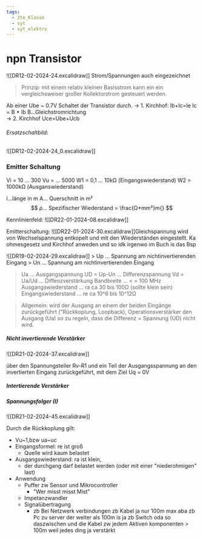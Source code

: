 ```yaml
---
tags:
  - 2te_Klasse
  - syt
  - syt_elektro
---
```


# npn Transistor
![[DR12-02-2024-24.excalidraw]]
Strom/Spannungen auch eingezeichnet

> Prinzip: mit einem relativ kleinen Basisstrom kann ein ein vergleichsweiser großer Kollektorstrom gesteuert werden.

Ab einer Ube ~ 0.7V Schaltet der Transistor durch.
→ 1. Kirchhof: Ib+Ic=Ie
Ic = B * Ib B...Gleichstromrichtung  
→ 2. Kirchhof
Uce=Ube+Ucb
###### Ersatzschaltbild:
![[DR12-02-2024-24_0.excalidraw]]


### Emitter Schaltung
Vi = 10 ... 300
Vu = ... 5000
W1 = 0,1 ... 10kΩ (Eingangswiederstand)
W2 =  1000kΩ (Ausganswiederstand)

l...länge in m
A... Querschnitt in m²
$$ ρ... Spezifischer Wiederstand = \frac{Ω*mm²}m{} $$



Kennlinienfeld:
![[DR22-01-2024-08.excalidraw]]

Emitterschaltung:
![[DR22-01-2024-30.excalidraw]]Gleichspannung wird von Wechselspannung entkopelt und mit den Wiederständen eingestellt.
Ka ohmesgesetz und Kirchhof anweden und so idk irgenwo im Buch is das Bsp



![[DR19-02-2024-29.excalidraw]] > Up ... Spannung am nichtinvertierenden Eingang  > Un ... Spannung am nichtinvertierenden Eingang
> Ua ... Ausgangspannung
> UD = Up-Un ... Differenzspannung
> Vd = Ua/Ud ... Diffenzverstärkung
> Bandbreite ... < = 100 MHz
> Ausgangswiederstand ... ra ca 30 bis 100Ω (sollte klein sein)
> Eingangswiederstand ... re ca 10^6 bis 10^12Ω  

> Allgemein: wird der Ausgang an einem der beiden Eingänge zurückgeführt ("Rückkoplung, Loopback),  Operationsverstärker den Ausgang (Ua) so zu regeln, dass die Differenz = Spannung (UD) nicht wird.

##### Nicht invertierende Verstärker
![[DR21-02-2024-37.excalidraw]]

über den Spannungsteiler Rv-R1 und ein Teil der Ausgangsspannung an den invertierten Eingang zurückgeführt, mit dem Ziel Uq = 0V

##### Intertierende Verstärker

##### Spannungsfolger (I)

![[DR21-02-2024-45.excalidraw]]

Durch die Rückkoplung gilt:
- Vu~1,bzw ua~uc
- Eingangsformel: re ist groß
	- Quelle wird kaum belastet
- Ausgangswiederstand: ra ist klein,
	- der durchgang darf belastet werden (oder mit einer "niederohmigen" last)
- Anwendung 
	- Puffer zw Sensor und Mikrocontroller 
		- "Wer misst misst Mist"
	- Impetanzwandler
	- Signalübertragung
		- zb Bei Netzwerk verbindungen zb Kabel ja nur 100m max aba zb Pc zu server der weiter als 100m is ja zb Switch oda so daszwischen und die Kabel zw jedem Aktiven komponenten > 100m weil jedes ding ja verstärkt
